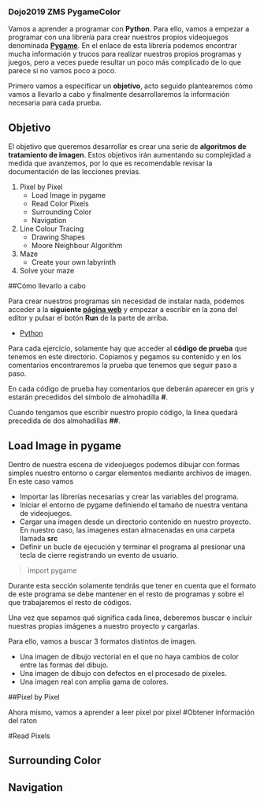 ### Dojo2019 ZMS PygameColor
Vamos a aprender a programar con **Python**. 
Para ello, vamos a empezar a programar con una librería para crear nuestros propios videojuegos denominada **[Pygame](https://www.pygame.org)**. En el enlace de esta librería podemos encontrar mucha información y trucos para realizar nuestros propios programas y juegos, pero a veces puede resultar un poco más complicado de lo que parece si no vamos poco a poco. 

Primero vamos a especificar un **objetivo**, acto seguido plantearemos cómo vamos a llevarlo a cabo y finalmente desarrollaremos la información necesaria para cada prueba.

## Objetivo

El objetivo que queremos desarrollar es crear una serie de **algoritmos de tratamiento de imagen**.
Estos objetivos irán aumentando su complejidad a medida que avanzemos, por lo que es recomendable revisar la documentación de las lecciones previas.

1. Pixel by Pixel
	- Load Image in pygame
	- Read Color Pixels
	- Surrounding Color
	- Navigation
2. Line Colour Tracing
	- Drawing Shapes
	- Moore Neighbour Algorithm
3. Maze
	- Create your own labyrinth
4. Solve your maze


##Cómo llevarlo a cabo

Para crear nuestros programas sin necesidad de instalar nada, podemos acceder a la **siguiente [página web](https://repl.it/languages/python3)** y empezar a escribir en la zona del editor y pulsar el botón **Run** de la parte de arriba.

- [Python](https://repl.it/languages/python3) 

Para cada ejercicio, solamente hay que acceder al **código de prueba** que tenemos en este directorio.
Copiamos y pegamos su contenido y en los comentarios encontraremos la prueba que tenemos que seguir paso a paso.

En cada código de prueba hay comentarios que deberán aparecer en gris y estarán precedidos del símbolo de almohadilla **\#**.

Cuando tengamos que escribir nuestro propio código, la linea quedará precedida de dos almohadillas **\#\#**.


## Load Image in pygame
Dentro de nuestra escena de videojuegos podemos dibujar con formas simples nuestro entorno o cargar elementos mediante archivos de imagen. En este caso vamos

- Importar las librerías necesarias y crear las variables del programa.
- Iniciar el entorno de pygame definiendo el tamaño de nuestra ventana de videojuegos.
- Cargar una imagen desde un directorio contenido en nuestro proyecto. En nuestro caso, las imagenes estan almacenadas en una carpeta llamada **src**
- Definir un bucle de ejecución y terminar el programa al presionar una tecla de cierre registrando un evento de usuario.

> import pygame

Durante esta sección solamente tendrás que tener en cuenta que el formato de este programa se debe mantener en el resto de programas y sobre el que trabajaremos el resto de códigos.

Una vez que sepamos qué significa cada linea, deberemos buscar e incluir nuestras propias imágenes a nuestro proyecto y cargarlas.

Para ello, vamos a buscar 3 formatos distintos de imagen.
- Una imagen de dibujo vectorial en el que no haya cambios de color entre las formas del dibujo.
- Una imagen de dibujo con defectos en el procesado de pixeles.
- Una imagen real con amplia gama de colores.

##Pixel by Pixel

Ahora mismo, vamos a aprender a leer pixel por pixel
#Obtener información del raton

#Read Pixels


## Surrounding Color

## Navigation 

